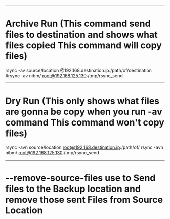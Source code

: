 



---------------------------------------------------------------------------

# Archive Run (This command send files to destination and shows what files copied <b>This command will copy files</b>)

rsync -av source/location <username>@192.168.destination.ip:/path/of/destination
#rsync -av nibm/ root@192.168.125.130:/tmp/rsync_send

---------------------------------------------------------------------------

# Dry Run (This only shows what files are gonna be copy when you run -av command <b>This command won't copy files</b>)

rsync -avn source/location root@192.168.destination.ip:/path/of/
rsync -avn nibm/ root@192.168.125.130:/tmp/rsync_send

---------------------------------------------------------------------------

# --remove-source-files use to Send files to the Backup location and remove those sent Files from Source Location 




















